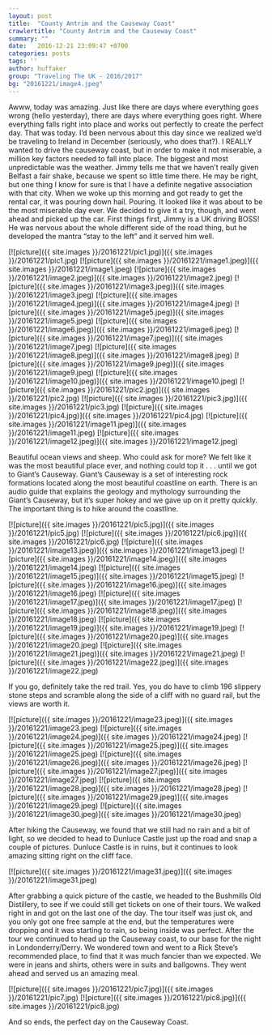 ```yaml
---
layout: post
title:  "County Antrim and the Causeway Coast"
crawlertitle: "County Antrim and the Causeway Coast"
summary: ""
date:   2016-12-21 23:09:47 +0700
categories: posts
tags: ''
author: huffaker
group: "Traveling The UK - 2016/2017"
bg: "20161221/image4.jpeg"
---
```


Awww, today was amazing. Just like there are days where everything goes wrong (hello yesterday), there are days where everything goes right. Where everything falls right into place and works out perfectly to create the perfect day. That was today.
I’d been nervous about this day since we realized we’d be traveling to Ireland in December (seriously, who does that?). I REALLY wanted to drive the causeway coast, but in order to make it not miserable, a million key factors needed to fall into place. The biggest and most unpredictable was the weather.
Jimmy tells me that we haven’t really given Belfast a fair shake, because we spent so little time there. He may be right, but one thing I know for sure is that I have a definite negative association with that city. When we woke up this morning and got ready to get the rental car, it was pouring down hail. Pouring. It looked like it was about to be the most miserable day ever. 
We decided to give it a try, though, and went ahead and picked up the car. First things first, Jimmy is a UK driving BOSS! He was nervous about the whole different side of the road thing, but he developed the mantra “stay to the left” and it served him well. 

[![picture]({{ site.images }}/20161221/pic1.jpg)]({{ site.images }}/20161221/pic1.jpg)
[![picture]({{ site.images }}/20161221/image1.jpeg)]({{ site.images }}/20161221/image1.jpeg)
[![picture]({{ site.images }}/20161221/image2.jpeg)]({{ site.images }}/20161221/image2.jpeg)
[![picture]({{ site.images }}/20161221/image3.jpeg)]({{ site.images }}/20161221/image3.jpeg)
[![picture]({{ site.images }}/20161221/image4.jpeg)]({{ site.images }}/20161221/image4.jpeg)
[![picture]({{ site.images }}/20161221/image5.jpeg)]({{ site.images }}/20161221/image5.jpeg)
[![picture]({{ site.images }}/20161221/image6.jpeg)]({{ site.images }}/20161221/image6.jpeg)
[![picture]({{ site.images }}/20161221/image7.jpeg)]({{ site.images }}/20161221/image7.jpeg)
[![picture]({{ site.images }}/20161221/image8.jpeg)]({{ site.images }}/20161221/image8.jpeg)
[![picture]({{ site.images }}/20161221/image9.jpeg)]({{ site.images }}/20161221/image9.jpeg)
[![picture]({{ site.images }}/20161221/image10.jpeg)]({{ site.images }}/20161221/image10.jpeg)
[![picture]({{ site.images }}/20161221/pic2.jpg)]({{ site.images }}/20161221/pic2.jpg)
[![picture]({{ site.images }}/20161221/pic3.jpg)]({{ site.images }}/20161221/pic3.jpg)
[![picture]({{ site.images }}/20161221/pic4.jpg)]({{ site.images }}/20161221/pic4.jpg)
[![picture]({{ site.images }}/20161221/image11.jpeg)]({{ site.images }}/20161221/image11.jpeg)
[![picture]({{ site.images }}/20161221/image12.jpeg)]({{ site.images }}/20161221/image12.jpeg) 
 
Beautiful ocean views and sheep. Who could ask for more? We felt like it was the most beautiful place ever, and nothing could top it . . . until we got to Giant’s Causeway. 
Giant’s Causeway is a set of interesting rock formations located along the most beautiful coastline on earth. There is an audio guide that explains the geology and mythology surrounding the Giant’s Causeway, but it’s super hokey and we gave up on it pretty quickly. The important thing is to hike around the coastline. 
 
[![picture]({{ site.images }}/20161221/pic5.jpg)]({{ site.images }}/20161221/pic5.jpg)
[![picture]({{ site.images }}/20161221/pic6.jpg)]({{ site.images }}/20161221/pic6.jpg)
[![picture]({{ site.images }}/20161221/image13.jpeg)]({{ site.images }}/20161221/image13.jpeg) 
[![picture]({{ site.images }}/20161221/image14.jpeg)]({{ site.images }}/20161221/image14.jpeg) 
 [![picture]({{ site.images }}/20161221/image15.jpeg)]({{ site.images }}/20161221/image15.jpeg) 
 [![picture]({{ site.images }}/20161221/image16.jpeg)]({{ site.images }}/20161221/image16.jpeg) 
 [![picture]({{ site.images }}/20161221/image17.jpeg)]({{ site.images }}/20161221/image17.jpeg) 
 [![picture]({{ site.images }}/20161221/image18.jpeg)]({{ site.images }}/20161221/image18.jpeg) 
 [![picture]({{ site.images }}/20161221/image19.jpeg)]({{ site.images }}/20161221/image19.jpeg) 
 [![picture]({{ site.images }}/20161221/image20.jpeg)]({{ site.images }}/20161221/image20.jpeg) 
 [![picture]({{ site.images }}/20161221/image21.jpeg)]({{ site.images }}/20161221/image21.jpeg) 
 [![picture]({{ site.images }}/20161221/image22.jpeg)]({{ site.images }}/20161221/image22.jpeg) 

If you go, definitely take the red trail. Yes, you do have to climb 196 slippery stone steps and scramble along the side of a cliff with no guard rail, but the views are worth it. 

[![picture]({{ site.images }}/20161221/image23.jpeg)]({{ site.images }}/20161221/image23.jpeg)
[![picture]({{ site.images }}/20161221/image24.jpeg)]({{ site.images }}/20161221/image24.jpeg)
[![picture]({{ site.images }}/20161221/image25.jpeg)]({{ site.images }}/20161221/image25.jpeg)
[![picture]({{ site.images }}/20161221/image26.jpeg)]({{ site.images }}/20161221/image26.jpeg)
[![picture]({{ site.images }}/20161221/image27.jpeg)]({{ site.images }}/20161221/image27.jpeg)
[![picture]({{ site.images }}/20161221/image28.jpeg)]({{ site.images }}/20161221/image28.jpeg)
[![picture]({{ site.images }}/20161221/image29.jpeg)]({{ site.images }}/20161221/image29.jpeg)
[![picture]({{ site.images }}/20161221/image30.jpeg)]({{ site.images }}/20161221/image30.jpeg) 
 
After hiking the Causeway, we found that we still had no rain and a bit of light, so we decided to head to Dunluce Castle just up the road and snap a couple of pictures. Dunluce Castle is in ruins, but it continues to look amazing sitting right on the cliff face. 
 
[![picture]({{ site.images }}/20161221/image31.jpeg)]({{ site.images }}/20161221/image31.jpeg) 

After grabbing a quick picture of the castle, we headed to the Bushmills Old Distillery, to see if we could still get tickets on one of their tours. We walked right in and got on the last one of the day. The tour itself was just ok, and you only got one free sample at the end, but the temperatures were dropping and it was starting to rain, so being inside was perfect.
After the tour we continued to head up the Causeway coast, to our base for the night in Londonderry/Derry. We wondered town and went to a Rick Steve’s recommended place, to find that it was much fancier than we expected. We were in jeans and shirts, others were in suits and ballgowns. They went ahead and served us an amazing meal.

[![picture]({{ site.images }}/20161221/pic7.jpg)]({{ site.images }}/20161221/pic7.jpg)
[![picture]({{ site.images }}/20161221/pic8.jpg)]({{ site.images }}/20161221/pic8.jpg)

And so ends, the perfect day on the Causeway Coast. 